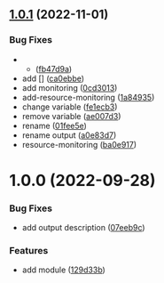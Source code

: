 ## [1.0.1](https://github.com/data-platform-hq/terraform-azurerm-data-factory/compare/v1.0.0...v1.0.1) (2022-11-01)


### Bug Fixes

* + ([fb47d9a](https://github.com/data-platform-hq/terraform-azurerm-data-factory/commit/fb47d9aa2dac11f547d155149d726e9a7dd2860f))
* add [] ([ca0ebbe](https://github.com/data-platform-hq/terraform-azurerm-data-factory/commit/ca0ebbe440cc705db72689e9ea77634ec635292f))
* add monitoring ([0cd3013](https://github.com/data-platform-hq/terraform-azurerm-data-factory/commit/0cd3013a3f74b0aeca2e5497d9f3adad097aae80))
* add-resource-monitoring ([1a84935](https://github.com/data-platform-hq/terraform-azurerm-data-factory/commit/1a849353b5466b45dd6430d69634cd3ed6431d01))
* change variable ([fe1ecb3](https://github.com/data-platform-hq/terraform-azurerm-data-factory/commit/fe1ecb32a3d59e2c1120ba0caaa59642e418df6d))
* remove variable ([ae007d3](https://github.com/data-platform-hq/terraform-azurerm-data-factory/commit/ae007d323aa0e694bca12afcc425cd6166ad7545))
* rename ([01fee5e](https://github.com/data-platform-hq/terraform-azurerm-data-factory/commit/01fee5e81a19f88f18efdc2cf226b87bd77f1c38))
* rename output ([a0e83d7](https://github.com/data-platform-hq/terraform-azurerm-data-factory/commit/a0e83d78c4778f30db277f2f1af661fc9c7ca156))
* resource-monitoring ([ba0e917](https://github.com/data-platform-hq/terraform-azurerm-data-factory/commit/ba0e9178dee6a0730b2456ad400e1e0abc9460fd))

# 1.0.0 (2022-09-28)


### Bug Fixes

* add output description ([07eeb9c](https://github.com/data-platform-hq/terraform-azurerm-data-factory/commit/07eeb9cec37549ac90fc86014b2c4b885f6289b3))


### Features

* add module ([129d33b](https://github.com/data-platform-hq/terraform-azurerm-data-factory/commit/129d33b235f791810f4373dd2527c82a3dc3946b))
